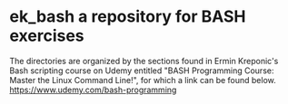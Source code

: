 # ek_bash a repository for BASH exercises
The directories are organized by the sections found in Ermin Kreponic's Bash scripting course on Udemy entitled "BASH Programming Course: Master the Linux Command Line!", for which a link can be found below.
https://www.udemy.com/bash-programming
